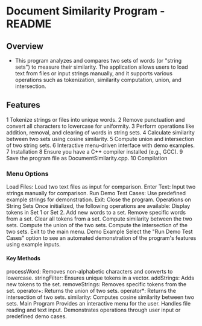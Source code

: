 # Document Similarity Program - README
## Overview
- This program analyzes and compares two sets of words (or "string sets") to measure their similarity. The application allows users to load text from files or input strings manually, and it supports various operations such as tokenization, similarity computation, union, and intersection.

## Features
1 Tokenize strings or files into unique words.
2 Remove punctuation and convert all characters to lowercase for uniformity.
3 Perform operations like addition, removal, and clearing of words in string sets.
4 Calculate similarity between two sets using cosine similarity.
5 Compute union and intersection of two string sets.
6 Interactive menu-driven interface with demo examples.
7 Installation
8 Ensure you have a C++ compiler installed (e.g., GCC).
9 Save the program file as DocumentSimilarity.cpp.
10 Compilation

### Menu Options
Load Files: Load two text files as input for comparison.
Enter Text: Input two strings manually for comparison.
Run Demo Test Cases: Use predefined example strings for demonstration.
Exit: Close the program.
Operations on String Sets
Once initialized, the following operations are available:
Display tokens in Set 1 or Set 2.
Add new words to a set.
Remove specific words from a set.
Clear all tokens from a set.
Compute similarity between the two sets.
Compute the union of the two sets.
Compute the intersection of the two sets.
Exit to the main menu.
Demo Example
Select the "Run Demo Test Cases" option to see an automated demonstration of the program's features using example inputs.

#### Key Methods
processWord: Removes non-alphabetic characters and converts to lowercase.
stringFilter: Ensures unique tokens in a vector.
addStrings: Adds new tokens to the set.
removeStrings: Removes specific tokens from the set.
operator+: Returns the union of two sets.
operator*: Returns the intersection of two sets.
similarity: Computes cosine similarity between two sets.
Main Program
Provides an interactive menu for the user.
Handles file reading and text input.
Demonstrates operations through user input or predefined demo cases.

